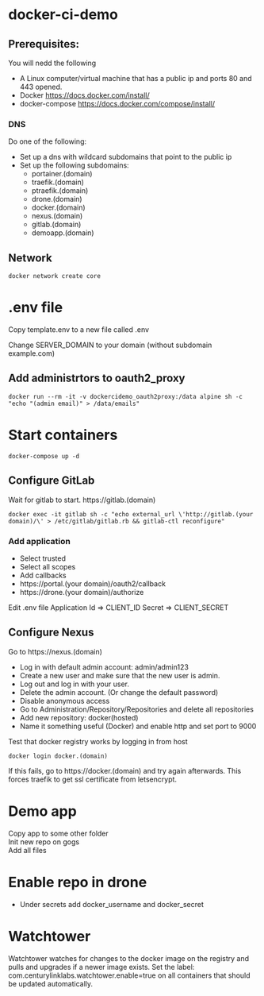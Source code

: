 # docker-ci-demo

## Prerequisites:
You will nedd the following
* A Linux computer/virtual machine that has a public ip and ports 80 and 443 opened.
* Docker https://docs.docker.com/install/
* docker-compose https://docs.docker.com/compose/install/

### DNS
Do one of the following:
* Set up a dns with wildcard subdomains that point to the public ip
* Set up the following subdomains: 
    * portainer.(domain)
    * traefik.(domain)
    * ptraefik.(domain)
    * drone.(domain)
    * docker.(domain)
    * nexus.(domain)
    * gitlab.(domain)
    * demoapp.(domain)


## Network
```
docker network create core
```

# .env file
Copy template.env to a new file called .env

Change SERVER_DOMAIN to your domain (without subdomain example.com)

## Add administrtors to oauth2_proxy
```
docker run --rm -it -v dockercidemo_oauth2proxy:/data alpine sh -c "echo "(admin email)" > /data/emails"
```

# Start containers
```
docker-compose up -d
```

## Configure GitLab
Wait for gitlab to start. https://gitlab.(domain)  
```
docker exec -it gitlab sh -c "echo external_url \'http://gitlab.(your domain)/\' > /etc/gitlab/gitlab.rb && gitlab-ctl reconfigure"
```

### Add application
* Select trusted
* Select all scopes
* Add callbacks
* https://portal.(your domain)/oauth2/callback
* https://drone.(your domain)/authorize

Edit .env file
Application Id => CLIENT_ID
Secret => CLIENT_SECRET

## Configure Nexus

Go to https://nexus.(domain)
* Log in with default admin account: admin/admin123
* Create a new user and make sure that the new user is admin.
* Log out and log in with your user. 
* Delete the admin account. (Or change the default password)
* Disable anonymous access
* Go to Administration/Repository/Repositories and delete all repositories
* Add new repository: docker(hosted)
* Name it something useful (Docker) and enable http and set port to 9000

Test that docker registry works by logging in from host
```
docker login docker.(domain)
```

If this fails, go to https://docker.(domain) and try again afterwards. This forces traefik to get ssl certificate from letsencrypt.

# Demo app
Copy app to some other folder  
Init new repo on gogs  
Add all files  

# Enable repo in drone
* Under secrets add docker_username and docker_secret  

# Watchtower
Watchtower watches for changes to the docker image on the registry and pulls and upgrades if a newer image exists.
Set the label: com.centurylinklabs.watchtower.enable=true on all containers that should be updated automatically.

